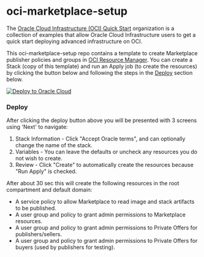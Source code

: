 # oci-marketplace-setup

The [Oracle Cloud Infrastructure (OCI) Quick Start](https://github.com/oracle-quickstart?q=oci-quickstart) organization is a collection of examples that allow Oracle Cloud Infrastructure users to get a quick start deploying advanced infrastructure on OCI.

This oci-marketplace-setup repo contains a template to create Marketplace publisher policies and groups in [OCI Resource Manager](https://docs.cloud.oracle.com/en-us/iaas/Content/ResourceManager/Concepts/resourcemanager.htm). You can create a Stack (copy of this template) and run an Apply job (to create the resources) by clicking the button below and following the steps in the [Deploy](#deploy) section below.

[![Deploy to Oracle Cloud](https://oci-resourcemanager-plugin.plugins.oci.oraclecloud.com/latest/deploy-to-oracle-cloud.svg)](https://cloud.oracle.com/resourcemanager/stacks/create?region=home&zipUrl=https://github.com/oracle-quickstart/oci-marketplace-setup/archive/main.zip)


### Deploy

After clicking the deploy button above you will be presented with 3 screens using 'Next' to navigate:

1. Stack Information - Click "Accept Oracle terms", and can optionally change the name of the stack.
2. Variables - You can leave the defaults or uncheck any resources you do not wish to create.
3. Review - Click "Create" to automatically create the resources because "Run Apply" is checked.

After about 30 sec this will create the following resources in the root compartment and default domain:

- A service policy to allow Marketplace to read image and stack artifacts to be published.
- A user group and policy to grant admin permissions to Marketplace resources.
- A user group and policy to grant admin permissions to Private Offers for publishers/sellers.
- A user group and policy to grant admin permissions to Private Offers for buyers (used by publishers for testing).
